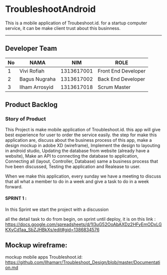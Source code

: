 # TroubleshootAndroid
This is a mobile application of Troubeshoot.id.
for a startup computer service, it can be make client trust about this businness.

<hr>

## Developer Team
| No | NAMA           | NIM        | ROLE                |
|----|----------------|------------|---------------------|
| 1  | Vivi Rofiah    | 1313617001 | Front End Developer |
| 2  | Bagus Nugraha  | 1313617002 | Back End Developer  |
| 3  | Ilham Arrosyid | 1313617018 | Scrum Master        |



## Product Backlog


### Story of Product

This Project is make mobile application of Troubleshoot.id. this app will give best experience for user to order the service easily. the step for make this application are, discuss about the business process of this app, make a design mockup in adobe XD (wireframe), Implement the design to layouting in android studio, Updating the database from website (already have a website), Make an API to connecting the database to application, Connecting all (layout, Controller, Database) same a business process that hve been discussed, Testing the application and Realease to user.

When we make this application, every sunday we have a meeting to discuss that all what a member to do in a week and give a task to do in a week forward.


#### SPRINT 1 :
In this Sprint we start the project with a discussion


all the detail task to do from begin, on sprint until deploy, it is on this link :
https://docs.google.com/spreadsheets/d/1l3uG52OoAbAXDz2HFyEmODxLGKXyCd1aa_SbZJHBkXs/edit#gid=1386834576

## Mockup wireframe:
mockup mobile apps Troubleshoot.id:
https://github.com/Ilhamarr/Troubleshoot_Design/blob/master/Documentation.md


